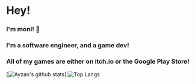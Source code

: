# Hey!
### I'm moni! 👋
### I'm a software engineer, and a game dev!
### All of my games are either on itch.io or the Google Play Store!
[![Ayzan's github stats](https://github-readme-stats.vercel.app/api?username=monitrr&show_icons=true&theme=tokyonight)]
![Top Langs](https://github-readme-stats.vercel.app/api/top-langs/?username=monitrr&show_icons=true&theme=tokyonight)

